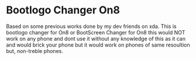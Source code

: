 # Bootlogo Changer On8
  Based on some previous works done by my dev friends on xda.
  This is bootlogo changer for On8 or BootScreen Changer for On8 this would 
  NOT work on any phone and dont use it without any knowledge of this as it can
  and would brick your phone but it would work on phones of same resoultion but,
  non-treble phones.
